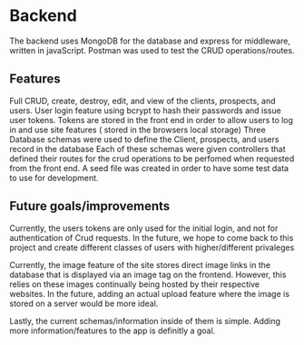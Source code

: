 # Backend
The backend uses MongoDB for the database  and express for middleware, written in javaScript. Postman was used to test the CRUD operations/routes.
## Features
Full CRUD, create, destroy, edit, and view of the clients, prospects, and users.
User login feature using bcrypt to hash their passwords and issue user tokens. 
Tokens are stored in the front end in order to allow users to log in and use site features ( stored in the browsers local storage)
Three Database schemas were used to define the Client, prospects, and users record in the database
Each of these schemas were given controllers that defined their routes for the crud operations to be perfomed when requested from the front end.  A seed file was created in order to have some test data to use for development.

## Future goals/improvements 
Currently, the users tokens are only used for the initial login, and not for authentication of Crud requests. 
In the future, we hope to come back to this project and create different classes of users with higher/different privaleges

Currently, the image feature of the site stores direct image links in the database that is displayed via an image tag on the frontend. However, this 
relies on these images continually being hosted by their respective websites. In the future, adding an actual upload feature where the image is stored on a server 
would be more ideal. 

Lastly, the current schemas/information inside of them is simple. Adding more information/features to the app is definitly a goal. 
